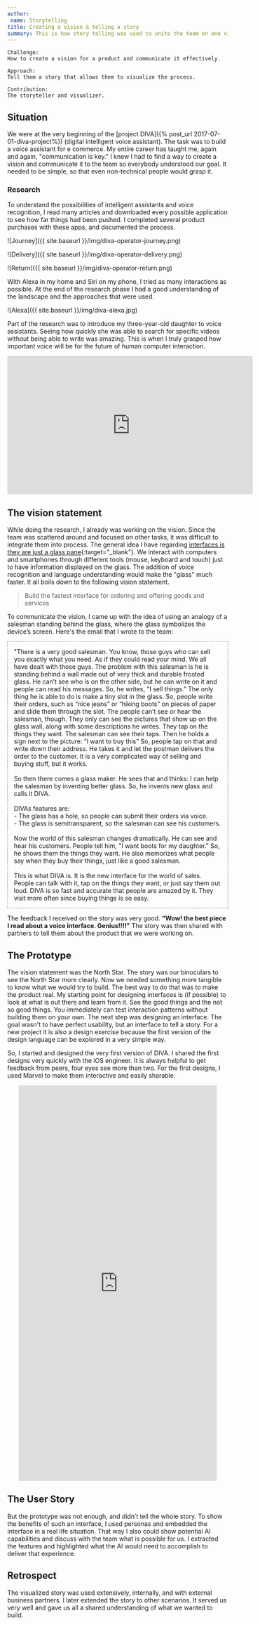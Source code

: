 ```yaml
---
author:
 name: Storytelling
title: Creating a vision & telling a story
summary: This is how story telling was used to unite the team on one vision and goal.
---
```


```
Challenge:
How to create a vision for a product and communicate it effectively.

Approach:
Tell them a story that allows them to visualize the process.

Contribution:
The storyteller and visualizer.
```

## Situation
We were at the very beginning of the [project DIVA]({% post_url 2017-07-01-diva-project%}) (digital intelligent voice assistant). The task was to build a voice assistant for e commerce. My entire career has taught me, again and again, "communication is key." I knew I had to find a way to create a vision and communicate it to the team so everybody understood our goal. It needed to be simple, so that even non-technical people would grasp it.

### Research
To understand the possibilities of intelligent assistants and voice recognition, I read many articles and downloaded every possible application to see how far things had been pushed. I completed several product purchases with these apps, and documented the process. 

![Journey]({{ site.baseurl }}/img/diva-operator-journey.png)


![Delivery]({{ site.baseurl }}/img/diva-operator-delivery.png)


![Return]({{ site.baseurl }}/img/diva-operator-return.png)

With Alexa in my home and Siri on my phone, I tried as many interactions as possible. At the end of the research phase I had a good understanding of the landscape and the approaches that were used. 

![Alexa]({{ site.baseurl }}/img/diva-alexa.jpg)

Part of the research was to introduce my three-year-old daughter to voice assistants. Seeing how quickly she was able to search for specific videos without being able to write was amazing. This is when I truly grasped how important voice will be for the future of human computer interaction. 

<iframe width="560" height="315" src="https://www.youtube.com/embed/WVAOKZCB104?rel=0&amp;showinfo=0" frameborder="0" allowfullscreen></iframe>

## The vision statement 
While doing the research, I already was working on the vision. Since the team was scattered around and focused on other tasks, it was difficult to integrate them into process. The general idea I have regarding [interfaces is they are just a glass pane](https://speakerdeck.com/tamimat/mobile-strategy-framework-beta){:target="_blank"}. We interact with computers and smartphones through different tools (mouse, keyboard and touch) just to have information displayed on the glass. The addition of voice recognition and language understanding would make the "glass" much faster. It all boils down to the following vision statement. 

>Build the fastest interface for ordering and offering goods and services

To communicate the vision, I came up with the idea of using an analogy of a salesman standing behind the glass, where the glass symbolizes the device’s screen. Here's the email that I wrote to the team:

<p style="border:1px; border-style:dashed; border-color:gray; padding: 1em;">"There is a very good salesman. You know, those guys who can sell you exactly what you need. As if they could read your mind. We all have dealt with those guys. The problem with this salesman is he is standing behind a wall made out of very thick and durable frosted glass. He can’t see who is on the other side, but he can write on it and people can read his messages. So, he writes, "I sell things.” The only thing he is able to do is make a tiny slot in the glass. So, people write their orders, such as “nice jeans” or “hiking boots” on pieces of paper and slide them through the slot. The people can’t see or hear the salesman, though. They only can see the pictures that show up on the glass wall, along with some descriptions he writes. They tap on the things they want. The salesman can see their taps. Then he holds a sign next to the picture: “I want to buy this” So, people tap on that and write down their address. He takes it and let the postman delivers the order to the customer. It is a very complicated way of selling and buying stuff, but it works.<br>
<br>
So then there comes a glass maker. He sees that and thinks: I can help the salesman by inventing better glass. So, he invents new glass and calls it DIVA.<br>
<br>
DIVAs features are:<br>
- The glass has a hole, so people can submit their orders via voice.<br>
- The glass is semitransparent, so the salesman can see his customers.<br>
<br>
Now the world of this salesman changes dramatically. He can see and hear his customers. People tell him, "I want boots for my daughter." So, he shows them the things they want. He also memorizes what people say when they buy their things, just like a good salesman.<br>
<br>
This is what DIVA is. It is the new interface for the world of sales. People can talk with it, tap on the things they want, or just say them out loud. DIVA is so fast and accurate that people are amazed by it. They visit more often since buying things is so easy.</p>

The feedback I received on the story was very good. **"Wow! the best piece I read about a voice interface. Genius!!!!"** The story was then shared with partners to tell them about the product that we were working on.

## The Prototype
The vision statement was the North Star. The story was our binoculars to see the North Star more clearly. Now we needed something more tangible to know what we would try to build. The best way to do that was to make the product real. My starting point for designing interfaces is (if possible) to look at what is out there and learn from it. See the good things and the not so good things. You immediately can test interaction patterns without building them on your own. The next step was designing an interface. The goal wasn't to have perfect usability, but an interface to tell a story. For a new project it is also a design exercise because the first version of the design language can be explored in a very simple way.

So, I started and designed the very first version of DIVA. I shared the first designs very quickly with the iOS engineer. It is always helpful to get feedback from peers, four eyes see more than two. For the first designs, I used Marvel to make them interactive and easily sharable.

<p align="center">
<iframe src="https://marvelapp.com/4383a86?emb=1" width="452" height="901" allowTransparency="true" frameborder="0"></iframe>
</p>


## The User Story
But the prototype was not enough, and didn’t tell the whole story. To show the benefits of such an interface, I used personas and embedded the interface in a real life situation. That way I also could show potential AI capabilities and discuss with the team what is possible for us. I extracted the features and highlighted what the AI would need to accomplish to deliver that experience.

<script async class="speakerdeck-embed" data-id="a33c3f9b9e7143e58e1a1e023a67e299" data-ratio="1.33333333333333" src="//speakerdeck.com/assets/embed.js"></script>

## Retrospect
The visualized story was used extensively, internally, and with external business partners. I later extended the story to other scenarios. It served us very well and gave us all a shared understanding of what we wanted to build.

